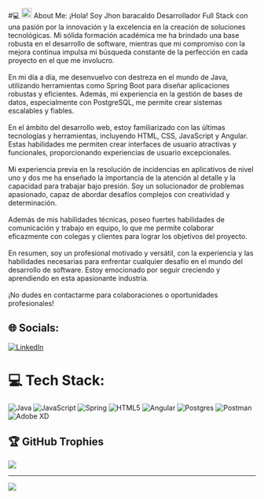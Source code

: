 #💻 <a href="https://spring.io/" title="Spring"><img src="https://github.com/get-icon/geticon/raw/master/icons/spring.svg" alt="Spring" width="21px" height="21px"></a>
 About Me:
¡Hola! Soy Jhon baracaldo Desarrollador Full Stack con una pasión por la innovación y la excelencia en la creación de soluciones tecnológicas. Mi sólida formación académica me ha brindado una base robusta en el desarrollo de software, mientras que mi compromiso con la mejora continua impulsa mi búsqueda constante de la perfección en cada proyecto en el que me involucro.<br><br>En mi día a día, me desenvuelvo con destreza en el mundo de Java, utilizando herramientas como Spring Boot para diseñar aplicaciones robustas y eficientes. Además, mi experiencia en la gestión de bases de datos, especialmente con PostgreSQL, me permite crear sistemas escalables y fiables.<br><br>En el ámbito del desarrollo web, estoy familiarizado con las últimas tecnologías y herramientas, incluyendo HTML, CSS, JavaScript y Angular. Estas habilidades me permiten crear interfaces de usuario atractivas y funcionales, proporcionando experiencias de usuario excepcionales.<br><br>Mi experiencia previa en la resolución de incidencias en aplicativos de nivel uno y dos me ha enseñado la importancia de la atención al detalle y la capacidad para trabajar bajo presión. Soy un solucionador de problemas apasionado, capaz de abordar desafíos complejos con creatividad y determinación.<br><br>Además de mis habilidades técnicas, poseo fuertes habilidades de comunicación y trabajo en equipo, lo que me permite colaborar eficazmente con colegas y clientes para lograr los objetivos del proyecto.<br><br>En resumen, soy un profesional motivado y versátil, con la experiencia y las habilidades necesarias para enfrentar cualquier desafío en el mundo del desarrollo de software. Estoy emocionado por seguir creciendo y aprendiendo en esta apasionante industria.<br><br>¡No dudes en contactarme para colaboraciones o oportunidades profesionales!


## 🌐 Socials:
[![LinkedIn](https://img.shields.io/badge/LinkedIn-%230077B5.svg?logo=linkedin&logoColor=white)](https://www.linkedin.com/in/jhon-baracaldo/) 

# 💻 Tech Stack:
![Java](https://img.shields.io/badge/java-%23ED8B00.svg?style=for-the-badge&logo=openjdk&logoColor=white) ![JavaScript](https://img.shields.io/badge/javascript-%23323330.svg?style=for-the-badge&logo=javascript&logoColor=%23F7DF1E) ![Spring](https://img.shields.io/badge/spring-%236DB33F.svg?style=for-the-badge&logo=spring&logoColor=white) ![HTML5](https://img.shields.io/badge/html5-%23E34F26.svg?style=for-the-badge&logo=html5&logoColor=white) ![Angular](https://img.shields.io/badge/angular-%23DD0031.svg?style=for-the-badge&logo=angular&logoColor=white) ![Postgres](https://img.shields.io/badge/postgres-%23316192.svg?style=for-the-badge&logo=postgresql&logoColor=white) ![Postman](https://img.shields.io/badge/Postman-FF6C37?style=for-the-badge&logo=postman&logoColor=white) ![Adobe XD](https://img.shields.io/badge/Adobe%20XD-470137?style=for-the-badge&logo=Adobe%20XD&logoColor=#FF61F6)

## 🏆 GitHub Trophies
![](https://github-profile-trophy.vercel.app/?username=Jhon&theme=nord&no-frame=false&no-bg=false&margin-w=4)

---
[![](https://visitcount.itsvg.in/api?id=Jhon&icon=0&color=0)](https://visitcount.itsvg.in)

<!-- Proudly created with GPRM ( https://gprm.itsvg.in ) -->
